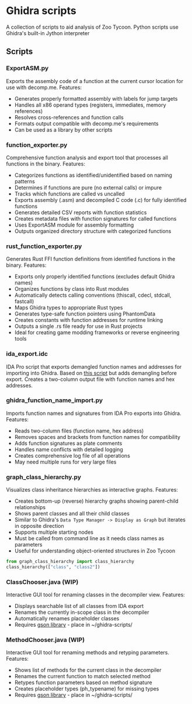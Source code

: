 # Ghidra scripts

A collection of scripts to aid analysis of Zoo Tycoon. Python scripts use Ghidra's built-in Jython interpreter

## Scripts

### ExportASM.py
Exports the assembly code of a function at the current cursor location for use with decomp.me. Features:
- Generates properly formatted assembly with labels for jump targets
- Handles all x86 operand types (registers, immediates, memory references)
- Resolves cross-references and function calls
- Formats output compatible with decomp.me's requirements
- Can be used as a library by other scripts

### function_exporter.py
Comprehensive function analysis and export tool that processes all functions in the binary. Features:
- Categorizes functions as identified/unidentified based on naming patterns
- Determines if functions are pure (no external calls) or impure
- Tracks which functions are called vs uncalled
- Exports assembly (.asm) and decompiled C code (.c) for fully identified functions
- Generates detailed CSV reports with function statistics
- Creates metadata files with function signatures for called functions
- Uses ExportASM module for assembly formatting
- Outputs organized directory structure with categorized functions

### rust_function_exporter.py
Generates Rust FFI function definitions from identified functions in the binary. Features:
- Exports only properly identified functions (excludes default Ghidra names)
- Organizes functions by class into Rust modules
- Automatically detects calling conventions (thiscall, cdecl, stdcall, fastcall)
- Maps Ghidra types to appropriate Rust types
- Generates type-safe function pointers using PhantomData
- Creates constants with function addresses for runtime linking
- Outputs a single .rs file ready for use in Rust projects
- Ideal for creating game modding frameworks or reverse engineering tools

### ida_export.idc
IDA Pro script that exports demangled function names and addresses for importing into Ghidra. Based on [this script](https://gist.github.com/hax0kartik/e358ce447a4537bcef534aa8de84817c) but adds demangling before export. Creates a two-column output file with function names and hex addresses.

### ghidra_function_name_import.py
Imports function names and signatures from IDA Pro exports into Ghidra. Features:
- Reads two-column files (function name, hex address)
- Removes spaces and brackets from function names for compatibility
- Adds function signatures as plate comments
- Handles name conflicts with detailed logging
- Creates comprehensive log file of all operations
- May need multiple runs for very large files

### graph_class_hierarchy.py
Visualizes class inheritance hierarchies as interactive graphs. Features:
- Creates bottom-up (reverse) hierarchy graphs showing parent-child relationships
- Shows parent classes and all their child classes
- Similar to Ghidra's `Data Type Manager -> Display as Graph` but iterates in opposite direction
- Supports multiple starting nodes
- Must be called from command line as it needs class names as parameters
- Useful for understanding object-oriented structures in Zoo Tycoon

```python
from graph_class_hierarchy import class_hierarchy
class_hierarchy(["class", "class2"])
```

### ClassChooser.java (WIP)
Interactive GUI tool for renaming classes in the decompiler view. Features:
- Displays searchable list of all classes from IDA export
- Renames the currently in-scope class in the decompiler
- Automatically renames placeholder classes
- Requires [gson library](https://repo1.maven.org/maven2/com/google/code/gson/gson/2.10.1/gson-2.10.1.jar) - place in ~/ghidra-scripts/

### MethodChooser.java (WIP)
Interactive GUI tool for renaming methods and retyping parameters. Features:
- Shows list of methods for the current class in the decompiler
- Renames the current function to match selected method
- Retypes function parameters based on method signature
- Creates placeholder types (ph_typename) for missing types
- Requires [gson library](https://repo1.maven.org/maven2/com/google/code/gson/gson/2.10.1/gson-2.10.1.jar) - place in ~/ghidra-scripts/